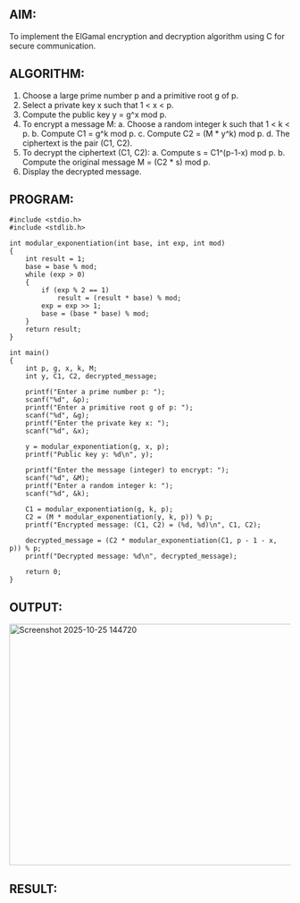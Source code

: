 
## AIM:

To implement the ElGamal encryption and decryption algorithm using C for secure communication.


## ALGORITHM:
1.	Choose a large prime number p and a primitive root g of p.
2.	Select a private key x such that 1 < x < p.
3.	Compute the public key y = g^x mod p.
4.	To encrypt a message M:
a.	Choose a random integer k such that 1 < k < p.
b.	Compute C1 = g^k mod p.
c.	Compute C2 = (M * y^k) mod p.
d.	The ciphertext is the pair (C1, C2).
5.	To decrypt the ciphertext (C1, C2):
a.	Compute s = C1^(p-1-x) mod p.
b.	Compute the original message M = (C2 * s) mod p.
6.	Display the decrypted message.


## PROGRAM:
```
#include <stdio.h>
#include <stdlib.h>

int modular_exponentiation(int base, int exp, int mod)
{
    int result = 1;
    base = base % mod;
    while (exp > 0)
    {
        if (exp % 2 == 1)
            result = (result * base) % mod;
        exp = exp >> 1;
        base = (base * base) % mod;
    }
    return result;
}

int main()
{
    int p, g, x, k, M;
    int y, C1, C2, decrypted_message;

    printf("Enter a prime number p: ");
    scanf("%d", &p);
    printf("Enter a primitive root g of p: ");
    scanf("%d", &g);
    printf("Enter the private key x: ");
    scanf("%d", &x);

    y = modular_exponentiation(g, x, p);
    printf("Public key y: %d\n", y);

    printf("Enter the message (integer) to encrypt: ");
    scanf("%d", &M);
    printf("Enter a random integer k: ");
    scanf("%d", &k);

    C1 = modular_exponentiation(g, k, p);
    C2 = (M * modular_exponentiation(y, k, p)) % p;
    printf("Encrypted message: (C1, C2) = (%d, %d)\n", C1, C2);

    decrypted_message = (C2 * modular_exponentiation(C1, p - 1 - x, p)) % p;
    printf("Decrypted message: %d\n", decrypted_message);

    return 0;
}
```

## OUTPUT:

<img width="815" height="432" alt="Screenshot 2025-10-25 144720" src="https://github.com/user-attachments/assets/b0d981af-90a0-4354-a999-cd3c6ec3ac45" />

## RESULT:
